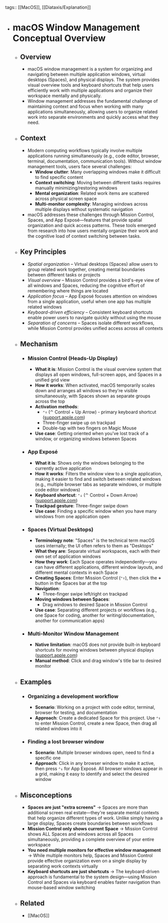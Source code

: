 tags:: [[MacOS]], [[Diataxis/Explanation]]

- # macOS Window Management Conceptual Overview
	- ## Overview
		- macOS window management is a system for organizing and navigating between multiple application windows, virtual desktops (Spaces), and physical displays. The system provides visual overview tools and keyboard shortcuts that help users efficiently work with multiple applications and organize their workspace mentally and physically.
		- Window management addresses the fundamental challenge of maintaining context and focus when working with many applications simultaneously, allowing users to organize related work into separate environments and quickly access what they need.
	- ## Context
		- Modern computing workflows typically involve multiple applications running simultaneously (e.g., code editor, browser, terminal, documentation, communication tools). Without window management tools, users face several challenges:
			- **Window clutter**: Many overlapping windows make it difficult to find specific content
			- **Context switching**: Moving between different tasks requires manually minimizing/restoring windows
			- **Mental organization**: Related work items are scattered across physical screen space
			- **Multi-monitor complexity**: Managing windows across multiple displays without systematic navigation
		- macOS addresses these challenges through Mission Control, Spaces, and App Exposé—features that provide spatial organization and quick access patterns. These tools emerged from research into how users mentally organize their work and the cognitive load of context switching between tasks.
	- ## Key Principles
		- *Spatial organization* – Virtual desktops (Spaces) allow users to group related work together, creating mental boundaries between different tasks or projects
		- *Visual overview* – Mission Control provides a bird's-eye view of all windows and Spaces, reducing the cognitive effort of remembering where things are located
		- *Application focus* – App Exposé focuses attention on windows from a single application, useful when one app has multiple related windows
		- *Keyboard-driven efficiency* – Consistent keyboard shortcuts enable power users to navigate quickly without using the mouse
		- *Separation of concerns* – Spaces isolate different workflows, while Mission Control provides unified access across all contexts
	- ## Mechanism
		- ### Mission Control (Heads-Up Display)
			- **What it is**: Mission Control is the visual overview system that displays all open windows, full-screen apps, and Spaces in a unified grid view
			- **How it works**: When activated, macOS temporarily scales down and arranges all windows so they're visible simultaneously, with Spaces shown as separate groups across the top
			- **Activation methods**:
				- `⌃↑` (⌃ Control + Up Arrow) - primary keyboard shortcut ([support.apple.com](https://support.apple.com/en-us/HT201236))
				- Three-finger swipe up on trackpad
				- Double-tap with two fingers on Magic Mouse
			- **Use case**: Getting oriented when you've lost track of a window, or organizing windows between Spaces
		- ### App Exposé
			- **What it is**: Shows only the windows belonging to the currently active application
			- **How it works**: Filters the window view to a single application, making it easier to find and switch between related windows (e.g., multiple browser tabs as separate windows, or multiple code editor windows)
			- **Keyboard shortcut**: `⌃↓` (⌃ Control + Down Arrow) ([support.apple.com](https://support.apple.com/en-us/HT201236))
			- **Trackpad gesture**: Three-finger swipe down
			- **Use case**: Finding a specific window when you have many windows from one application open
		- ### Spaces (Virtual Desktops)
			- **Terminology note**: "Spaces" is the technical term macOS uses internally; the UI often refers to them as "Desktops"
			- **What they are**: Separate virtual workspaces, each with their own set of application windows
			- **How they work**: Each Space operates independently—you can have different applications, different window layouts, and different mental contexts in each Space
			- **Creating Spaces**: Enter Mission Control (`⌃↑`), then click the **+** button in the Spaces bar at the top
			- **Navigation**:
				- Three-finger swipe left/right on trackpad
			- **Moving windows between Spaces**:
				- Drag windows to desired Space in Mission Control
			- **Use case**: Separating different projects or workflows (e.g., one Space for coding, another for writing/documentation, another for communication apps)
		- ### Multi-Monitor Window Management
			- **Native limitation**: macOS does not provide built-in keyboard shortcuts for moving windows between physical displays ([support.apple.com](https://support.apple.com/en-us/HT201236))
			- **Manual method**: Click and drag window's title bar to desired monitor
	- ## Examples
		- ### Organizing a development workflow
			- **Scenario**: Working on a project with code editor, terminal, browser for testing, and documentation
			- **Approach**: Create a dedicated Space for this project. Use `⌃↑` to enter Mission Control, create a new Space, then drag all related windows into it
		- ### Finding a lost browser window
			- **Scenario**: Multiple browser windows open, need to find a specific one
			- **Approach**: Click in any browser window to make it active, then press `⌃↓` for App Exposé. All browser windows appear in a grid, making it easy to identify and select the desired window
	- ## Misconceptions
		- **Spaces are just "extra screens"** → Spaces are more than additional screen real estate—they're separate mental contexts that help organize different types of work. Unlike simply having a large display, Spaces create boundaries between workflows
		- **Mission Control only shows current Space** → Mission Control shows ALL Spaces and windows across all Spaces simultaneously, providing a complete overview of your entire workspace
		- **You need multiple monitors for effective window management** → While multiple monitors help, Spaces and Mission Control provide effective organization even on a single display by separating work contexts virtually
		- **Keyboard shortcuts are just shortcuts** → The keyboard-driven approach is fundamental to the system design—using Mission Control and Spaces via keyboard enables faster navigation than mouse-based window switching
	- ## Related
		- [[MacOS]]
